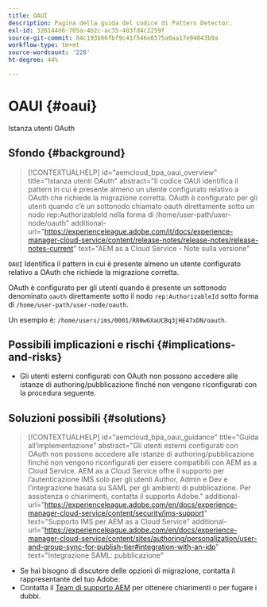 ```yaml
---
title: OAUI
description: Pagina della guida del codice di Pattern Detector.
exl-id: 326144d6-705a-4b2c-ac35-403fd4c2259f
source-git-commit: 84c193b66fbf9c41f546e8575a0aa17e94043b9a
workflow-type: tm+mt
source-wordcount: '228'
ht-degree: 44%

---
```


# OAUI {#oaui}

Istanza utenti OAuth

## Sfondo {#background}

>[!CONTEXTUALHELP]
>id="aemcloud_bpa_oaui_overview"
>title="Istanza utenti OAuth"
>abstract="Il codice OAUI identifica il pattern in cui è presente almeno un utente configurato relativo a OAuth che richiede la migrazione corretta. OAuth è configurato per gli utenti quando c’è un sottonodo chiamato oauth direttamente sotto un nodo rep:AuthorizableId nella forma di /home/user-path/user-node/oauth"
>additional-url="https://experienceleague.adobe.com/it/docs/experience-manager-cloud-service/content/release-notes/release-notes/release-notes-current" text="AEM as a Cloud Service - Note sulla versione"

`OAUI`  Identifica il pattern in cui è presente almeno un utente configurato relativo a OAuth che richiede la migrazione corretta.

OAuth è configurato per gli utenti quando è presente un sottonodo denominato `oauth` direttamente sotto il nodo `rep:AuthorizableId` sotto forma di `/home/user-path/user-node/oauth`.

Un esempio è: `/home/users/ims/0001/R80w6XaUCBq3jHE47xDN/oauth`.

## Possibili implicazioni e rischi {#implications-and-risks}

* Gli utenti esterni configurati con OAuth non possono accedere alle istanze di authoring/pubblicazione finché non vengono riconfigurati con la procedura seguente.

## Soluzioni possibili {#solutions}

>[!CONTEXTUALHELP]
>id="aemcloud_bpa_oaui_guidance"
>title="Guida all’implementazione"
>abstract="Gli utenti esterni configurati con OAuth non possono accedere alle istanze di authoring/pubblicazione finché non vengono riconfigurati per essere compatibili con AEM as a Cloud Service. AEM as a Cloud Service offre il supporto per l’autenticazione IMS solo per gli utenti Author, Admin e Dev e l’integrazione basata su SAML per gli ambienti di pubblicazione. Per assistenza o chiarimenti, contatta il supporto Adobe."
>additional-url="https://experienceleague.adobe.com/en/docs/experience-manager-cloud-service/content/security/ims-support" text="Supporto IMS per AEM as a Cloud Service"
>additional-url="https://experienceleague.adobe.com/en/docs/experience-manager-cloud-service/content/sites/authoring/personalization/user-and-group-sync-for-publish-tier#integration-with-an-idp" text="Integrazione SAML: pubblicazione"

* Se hai bisogno di discutere delle opzioni di migrazione, contatta il rappresentante del tuo Adobe.
* Contatta il [Team di supporto AEM](https://helpx.adobe.com/it/enterprise/using/support-for-experience-cloud.html) per ottenere chiarimenti o per fugare i dubbi.

